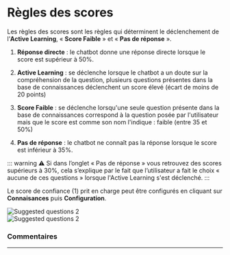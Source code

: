 # Règles des scores

Les règles des scores sont les règles qui déterminent le déclenchement de l’**Active Learning**, « **Score Faible** » et « **Pas de réponse** ».

1.  **Réponse directe** : le chatbot donne une réponse directe lorsque le score est supérieur à 50%.

2.  **Active Learning** : se déclenche lorsque le chatbot a un doute sur la compréhension de la question, plusieurs questions présentes dans la base de connaissances déclenchent un score élevé (écart de moins de 20 points)

3.  **Score Faible** : se déclenche lorsqu'une seule question présente dans la base de connaissances correspond à la question posée par l'utilisateur mais que le score est comme son nom l'indique : faible (entre 35 et 50%)

4.  **Pas de réponse** : le chatbot ne connaît pas la réponse lorsque le score est inférieur à 35%.

::: warning ⚠️
Si dans l’onglet « Pas de réponse » vous retrouvez des scores supérieurs à 30%, cela s’explique par le fait que l’utilisateur a fait le choix « aucune de ces questions » lorsque l'Active Learning s'est déclenché.
:::

Le score de confiance (1) prit en charge peut être configurés en cliquant sur **Connaisances** puis **Configuration**.

<div class="image_center">
  <img :src="$withBase('/assets/img/fr/boite_de_reception/scoring1.png')" alt="Suggested questions 2">
</div>

<div class="image_center">
  <img :src="$withBase('/assets/img/fr/boite_de_reception/scoring2.png')" alt="Suggested questions 2">
</div>



### Commentaires
---
<Commentaire />


